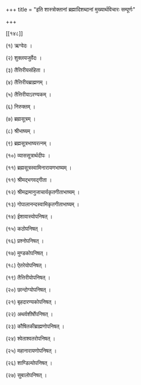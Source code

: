 +++
title = "इति शास्त्रोक्तानां ब्रह्मादिशब्दानां मुख्यार्थविचारः सम्पूर्णः"

+++

[[१४८]]

(१) ऋग्वेदः ।

(२) शुक्लयजुर्वेदः ।

(३) तैत्तिरीयसंहिता ।

(४) तैत्तिरीयब्राह्मणम् ।

(५) तैत्तिरीयाऽरण्यकम् ।

(६) निरुक्तम् ।

(७) ब्रह्मसूत्रम् ।

(८) श्रीभाष्यम् ।

(९) ब्रह्मसूत्रभाष्यरत्नम् ।

(१०) व्याससूत्रार्थदीपः ।

(११) ब्रह्मसूत्रस्वामिनारायणभाष्यम् ।

(११) श्रीमद्भगवद्गीता ।

(१२) श्रीमद्रामानुजाचार्यकृतगीताभाष्यम् ।

(१३) गोपालानन्दस्वामिकृतगीताभाष्यम् ।

(१४) ईशावास्योपनिषत् ।

(१५) कठोपनिषत् ।

(१६) प्रश्नोपनिषत् ।

(१७) मुण्डकोपनिषत् ।

(१८) ऐतरेयोपनिषत् ।

(१९) तैत्तिरीयोपनिषत् ।

(२०) छान्दोग्योपनिषत् ।

(२१) बृहदारण्यकोपनिषत् ।

(२२) अथर्वशीर्षोपनिषत् ।

(२३) कौषितकीब्राह्मणोपनिषत् ।

(२४) श्वेताश्वतरोपनिषत् ।

(२५) महानारायणोपनिषत् ।

(२६) शाण्डिल्योपनिषत् ।

(२७) सुबालोपनिषत् ।
